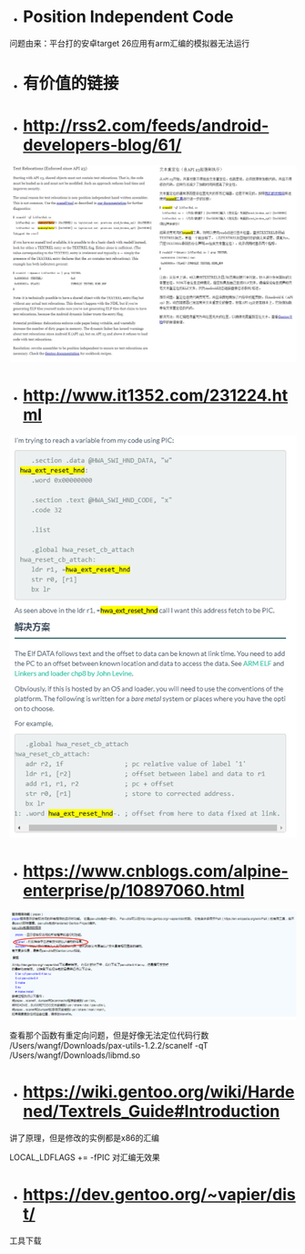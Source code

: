 - # Position Independent Code
问题由来：平台打的安卓target 26应用有arm汇编的模拟器无法运行

- # 有价值的链接

- # http://rss2.com/feeds/android-developers-blog/61/

![](https://github.com/havenow/PIC-/blob/master/pic/%E6%96%87%E6%9C%AC%E9%87%8D%E5%AE%9A%E4%BD%8D.png)

- # http://www.it1352.com/231224.html

![](https://github.com/havenow/PIC-/blob/master/pic/%E8%A7%A3%E5%86%B3%E6%96%B9%E6%A1%88.png)

- # https://www.cnblogs.com/alpine-enterprise/p/10897060.html

![](https://github.com/havenow/PIC-/blob/master/pic/pspax%E5%B7%A5%E5%85%B7.png)

查看那个函数有重定向问题，但是好像无法定位代码行数     
/Users/wangf/Downloads/pax-utils-1.2.2/scanelf -qT /Users/wangf/Downloads/libmd.so 

- # https://wiki.gentoo.org/wiki/Hardened/Textrels_Guide#Introduction

讲了原理，但是修改的实例都是x86的汇编

LOCAL_LDFLAGS += -fPIC 对汇编无效果    

- # https://dev.gentoo.org/~vapier/dist/

工具下载

